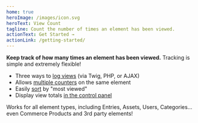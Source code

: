 ```yaml
---
home: true
heroImage: /images/icon.svg
heroText: View Count
tagline: Count the number of times an element has been viewed.
actionText: Get Started →
actionLink: /getting-started/
---
```


**Keep track of how many times an element has been viewed.** Tracking is simple and extremely flexible!

 - Three ways to [log views](/how-to-increment-the-counter/) (via Twig, PHP, or AJAX)
 - Allows [multiple counters](/using-a-unique-key/) on the same element
 - Easily [sort](/sort-by-most-viewed/) by "most viewed"
 - Display view totals [in the control panel](/total-views-fieldtype/)

Works for all element types, including Entries, Assets, Users, Categories... even Commerce Products and 3rd party elements!

<div style="padding:40px 0 40px; text-align:center;">
    <img :src="$withBase('/images/fieldtype-totalviews-index.png')" class="dropshadow" alt="">
</div>
